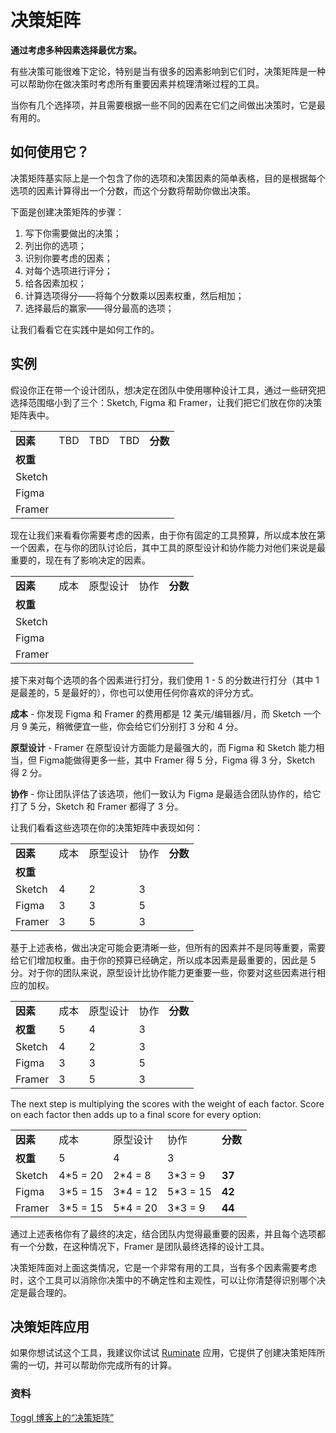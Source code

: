 # 决策矩阵

**通过考虑多种因素选择最优方案。**

有些决策可能很难下定论，特别是当有很多的因素影响到它们时，决策矩阵是一种可以帮助你在做决策时考虑所有重要因素并梳理清晰过程的工具。

当你有几个选择项，并且需要根据一些不同的因素在它们之间做出决策时，它是最有用的。

如何使用它？
--------------

决策矩阵基实际上是一个包含了你的选项和决策因素的简单表格，目的是根据每个选项的因素计算得出一个分数，而这个分数将帮助你做出决策。

下面是创建决策矩阵的步骤：

1.  写下你需要做出的决策；
2.  列出你的选项；
3.  识别你要考虑的因素；
4.  对每个选项进行评分；
5.  给各因素加权；
6.  计算选项得分——将每个分数乘以因素权重，然后相加；
7.  选择最后的赢家——得分最高的选项；

让我们看看它在实践中是如何工作的。

实例
-----------------

假设你正在带一个设计团队，想决定在团队中使用哪种设计工具，通过一些研究把选择范围缩小到了三个：Sketch, Figma 和 Framer，让我们把它们放在你的决策矩阵表中。

|     |     |     |     |     |
| --- | --- | --- | --- | --- |
| **因素** | TBD | TBD | TBD | **分数** |
| **权重** |     |     |     |     |
| Sketch |     |     |     |     |
| Figma |     |     |     |     |
| Framer |     |     |     |     |

现在让我们来看看你需要考虑的因素，由于你有固定的工具预算，所以成本放在第一个因素，在与你的团队讨论后，其中工具的原型设计和协作能力对他们来说是最重要的，现在有了影响决定的因素。

|     |     |     |     |     |
| --- | --- | --- | --- | --- |
| **因素** | 成本 | 原型设计 | 协作 | **分数** |
| **权重** |     |     |     |     |
| Sketch |     |     |     |     |
| Figma |     |     |     |     |
| Framer |     |     |     |     |

接下来对每个选项的各个因素进行打分，我们使用 1 - 5 的分数进行打分（其中 1 是最差的，5 是最好的），你也可以使用任何你喜欢的评分方式。

**成本** - 你发现 Figma 和 Framer 的费用都是 12 美元/编辑器/月，而 Sketch 一个月 9 美元，稍微便宜一些，你会给它们分别打 3 分和 4 分。

**原型设计** - Framer 在原型设计方面能力是最强大的，而 Figma 和 Sketch 能力相当，但 Figma能做得更多一些，其中 Framer 得 5 分，Figma 得 3 分，Sketch 得 2 分。

**协作** - 你让团队评估了该选项，他们一致认为 Figma 是最适合团队协作的，给它打了 5 分，Sketch 和 Framer 都得了 3 分。

让我们看看这些选项在你的决策矩阵中表现如何：

|     |     |     |     |     |
| --- | --- | --- | --- | --- |
| **因素** | 成本 | 原型设计 | 协作 | **分数** |
| **权重** |     |     |     |     |
| Sketch | 4   | 2   | 3   |     |
| Figma | 3   | 3   | 5   |     |
| Framer | 3   | 5   | 3   |     |

基于上述表格，做出决定可能会更清晰一些，但所有的因素并不是同等重要，需要给它们增加权重。由于你的预算已经确定，所以成本因素是最重要的，因此是 5 分。对于你的团队来说，原型设计比协作能力更重要一些，你要对这些因素进行相应的加权。

|     |     |     |     |     |
| --- | --- | --- | --- | --- |
| **因素** | 成本 | 原型设计 | 协作 | **分数** |
| **权重** | 5   | 4   | 3   |     |
| Sketch | 4   | 2   | 3   |     |
| Figma | 3   | 3   | 5   |     |
| Framer | 3   | 5   | 3   |     |

The next step is multiplying the scores with the weight of each factor. Score on each factor then adds up to a final score for every option:

|     |     |     |     |     |
| --- | --- | --- | --- | --- |
| **因素** | 成本 | 原型设计 | 协作 | **分数** |
| **权重** | 5   | 4   | 3   |     |
| Sketch | 4*5 = 20 | 2*4 = 8 | 3*3 = 9 | **37** |
| Figma | 3*5 = 15 | 3*4 = 12 | 5*3 = 15 | **42** |
| Framer | 3*5 = 15 | 5*4 = 20 | 3*3 = 9 | **44** |

通过上述表格你有了最终的决定，结合团队内觉得最重要的因素，并且每个选项都有一个分数，在这种情况下，Framer 是团队最终选择的设计工具。

决策矩阵面对上面这类情况，它是一个非常有用的工具，当有多个因素需要考虑时，这个工具可以消除你决策中的不确定性和主观性，可以让你清楚得识别哪个决定是最合理的。

决策矩阵应用
---------------------------

如果你想试试这个工具，我建议你试试 [Ruminate](https://www.ruminate.io/) 应用，它提供了创建决策矩阵所需的一切，并可以帮助你完成所有的计算。

### 资料

[Toggl 博客上的“决策矩阵”](https://toggl.com/blog/decision-matrix)